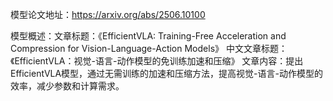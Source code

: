 模型论文地址：https://arxiv.org/abs/2506.10100

模型概述：文章标题：《EfficientVLA: Training-Free Acceleration and Compression for Vision-Language-Action Models》
中文文章标题：《EfficientVLA：视觉-语言-动作模型的免训练加速和压缩》
文章内容：提出EfficientVLA模型，通过无需训练的加速和压缩方法，提高视觉-语言-动作模型的效率，减少参数和计算需求。
